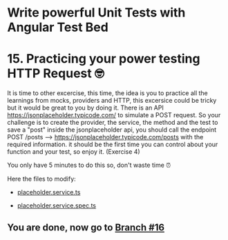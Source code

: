 # Write powerful Unit Tests with Angular Test Bed

# 15. Practicing your power testing HTTP Request 🤓

It is time to other excercise, this time, the idea is you to practice all the learnings from mocks, providers and HTTP, this excersice could be tricky but it would be great to you by doing it. There is an API https://jsonplaceholder.typicode.com/ to simulate a POST request. So your challenge is to create the provider, the service, the method and the test to save a "post" inside the jsonplaceholder api, you should call the endpoint POST	/posts --> https://jsonplaceholder.typicode.com/posts with the required information. it should be the first time you can control about your function and your test, so enjoy it. (Exercise 4)

You only have 5 minutes to do this so, don't waste time ⏰

Here the files to modify:

- [placeholder.service.ts](https://github.com/seagomezar/ng-col-angular-ut/blob/step15/src/app/placeholder.service.ts)

- [placeholder.service.spec.ts](https://github.com/seagomezar/ng-col-angular-ut/blob/step15/src/app/placeholder.service.spec.ts)


## You are done, now go to [Branch #16](https://github.com/seagomezar/ng-col-angular-ut/tree/step16)